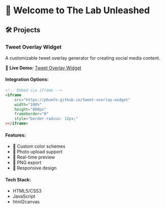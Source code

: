 # 👋 Welcome to The Lab Unleashed

## 🛠️ Projects

### Tweet Overlay Widget
A customizable tweet overlay generator for creating social media content.

🔗 **Live Demo:** [Tweet Overlay Widget](https://phumfo.github.io/tweet-overlay-widget)

#### Integration Options:
```html
<!-- Embed via iframe -->
<iframe 
    src="https://phumfo.github.io/tweet-overlay-widget" 
    width="100%" 
    height="800px" 
    frameborder="0"
    style="border-radius: 12px;"
></iframe>
```

#### Features:
- 🎨 Custom color schemes
- 📸 Photo upload support
- 🔄 Real-time preview
- 💾 PNG export
- 📱 Responsive design

#### Tech Stack:
- HTML5/CSS3
- JavaScript
- html2canvas
